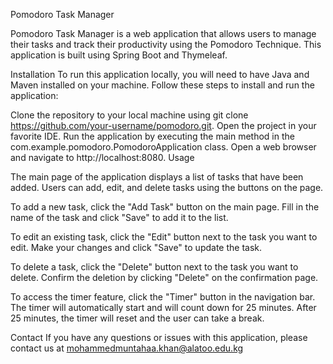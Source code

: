 Pomodoro Task Manager

Pomodoro Task Manager is a web application that allows users to manage their tasks and track their productivity using the Pomodoro Technique. This application is built using Spring Boot and Thymeleaf.

Installation
To run this application locally, you will need to have Java and Maven installed on your machine. Follow these steps to install and run the application:

Clone the repository to your local machine using git clone https://github.com/your-username/pomodoro.git.
Open the project in your favorite IDE.
Run the application by executing the main method in the com.example.pomodoro.PomodoroApplication class.
Open a web browser and navigate to http://localhost:8080.
Usage

The main page of the application displays a list of tasks that have been added. Users can add, edit, and delete tasks using the buttons on the page. 

To add a new task, click the "Add Task" button on the main page. Fill in the name of the task and click "Save" to add it to the list.

To edit an existing task, click the "Edit" button next to the task you want to edit. Make your changes and click "Save" to update the task.

To delete a task, click the "Delete" button next to the task you want to delete. Confirm the deletion by clicking "Delete" on the confirmation page.

To access the timer feature, click the "Timer" button in the navigation bar. The timer will automatically start and will count down for 25 minutes. After 25 minutes, the timer will reset and the user can take a break.


Contact
If you have any questions or issues with this application, please contact us at mohammedmuntahaa.khan@alatoo.edu.kg
